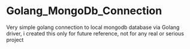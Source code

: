 # Golang_MongoDb_Connection
Very simple golang connection to local mongodb database via Golang driver, i created this only for future reference, not for any real or serious project

